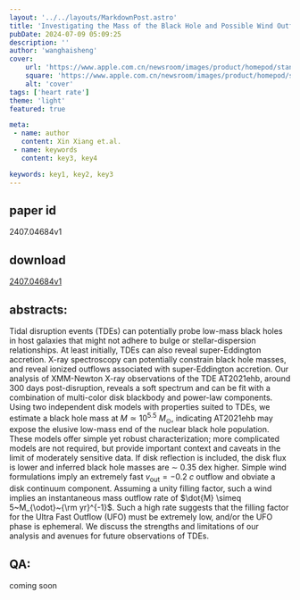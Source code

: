 ```yaml
---
layout: '../../layouts/MarkdownPost.astro'
title: 'Investigating the Mass of the Black Hole and Possible Wind Outflow of the Accretion Disk in the Tidal Disruption Event AT2021ehb'
pubDate: 2024-07-09 05:09:25
description: ''
author: 'wanghaisheng'
cover:
    url: 'https://www.apple.com.cn/newsroom/images/product/homepod/standard/Apple-HomePod-hero-230118_big.jpg.large_2x.jpg'
    square: 'https://www.apple.com.cn/newsroom/images/product/homepod/standard/Apple-HomePod-hero-230118_big.jpg.large_2x.jpg'
    alt: 'cover'
tags: ['heart rate'] 
theme: 'light'
featured: true

meta:
 - name: author
   content: Xin Xiang et.al.
 - name: keywords
   content: key3, key4

keywords: key1, key2, key3
---
```


## paper id
2407.04684v1
## download
[2407.04684v1](http://arxiv.org/abs/2407.04684v1)
## abstracts:
Tidal disruption events (TDEs) can potentially probe low-mass black holes in host galaxies that might not adhere to bulge or stellar-dispersion relationships. At least initially, TDEs can also reveal super-Eddington accretion. X-ray spectroscopy can potentially constrain black hole masses, and reveal ionized outflows associated with super-Eddington accretion. Our analysis of XMM-Newton X-ray observations of the TDE AT2021ehb, around 300 days post-disruption, reveals a soft spectrum and can be fit with a combination of multi-color disk blackbody and power-law components. Using two independent disk models with properties suited to TDEs, we estimate a black hole mass at $M \simeq 10^{5.5}~M_{\odot}$, indicating AT2021ehb may expose the elusive low-mass end of the nuclear black hole population. These models offer simple yet robust characterization; more complicated models are not required, but provide important context and caveats in the limit of moderately sensitive data. If disk reflection is included, the disk flux is lower and inferred black hole masses are $\sim$ 0.35 dex higher. Simple wind formulations imply an extremely fast $v_{\mathrm{out}} = -0.2~c$ outflow and obviate a disk continuum component. Assuming a unity filling factor, such a wind implies an instantaneous mass outflow rate of $\dot{M} \simeq 5~M_{\odot}~{\rm yr}^{-1}$. Such a high rate suggests that the filling factor for the Ultra Fast Outflow (UFO) must be extremely low, and/or the UFO phase is ephemeral. We discuss the strengths and limitations of our analysis and avenues for future observations of TDEs.
## QA:
coming soon
